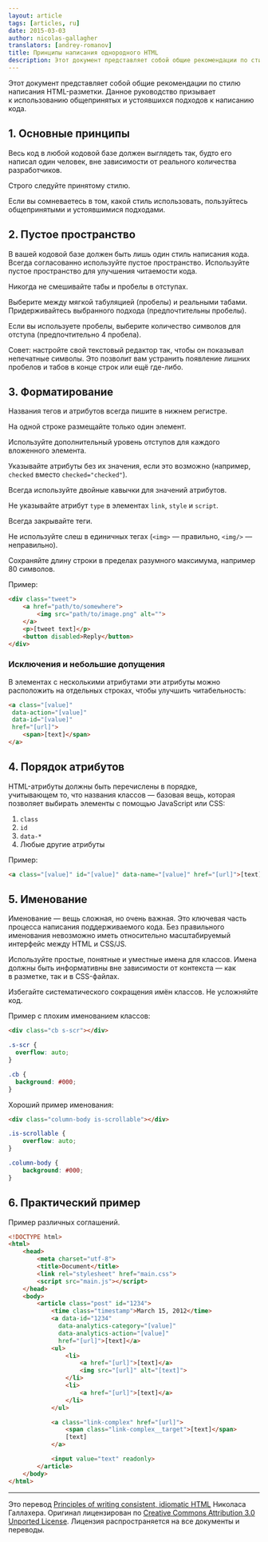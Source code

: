 ```yaml
---
layout: article
tags: [articles, ru]
date: 2015-03-03
author: nicolas-gallagher
translators: [andrey-romanov]
title: Принципы написания однородного HTML
description: Этот документ представляет собой общие рекомендации по стилю написания HTML-разметки. Данное руководство призывает к использованию общепринятых и устоявшихся подходов к написанию кода.
---
```


<p class="paragraph--lead">Этот документ представляет собой общие рекомендации по стилю написания HTML-разметки. Данное руководство призывает к использованию общепринятых и устоявшихся подходов к написанию кода.</p>

## 1. Основные принципы

Весь код в любой кодовой базе должен выглядеть так, будто его написал один человек, вне зависимости от реального количества разработчиков.

Строго следуйте принятому стилю.

Если вы сомневаетесь в том, какой стиль использовать, пользуйтесь общепринятыми и устоявшимися подходами.

## 2. Пустое пространство

В вашей кодовой базе должен быть лишь один стиль написания кода. Всегда согласованно используйте пустое пространство. Используйте пустое пространство для улучшения читаемости кода.

Никогда не смешивайте табы и пробелы в отступах.

Выберите между мягкой табуляцией (пробелы) и реальными табами. Придерживайтесь выбранного подхода (предпочтительны пробелы).

Если вы используете пробелы, выберите количество символов для отступа (предпочтительно 4 пробела).

Совет: настройте свой текстовый редактор так, чтобы он показывал непечатные символы. Это позволит вам устранить появление лишних пробелов и табов в конце строк или ещё где-либо.

## 3. Форматирование

Названия тегов и атрибутов всегда пишите в нижнем регистре.

На одной строке размещайте только один элемент.

Используйте дополнительный уровень отступов для каждого вложенного элемента.

Указывайте атрибуты без их значения, если это возможно (например, `checked` вместо `checked="checked"`).

Всегда используйте двойные кавычки для значений атрибутов.

Не указывайте атрибут `type` в элементах `link`, `style` и `script`.

Всегда закрывайте теги.

Не используйте слеш в единичных тегах (`<img>` — правильно, `<img/>` — неправильно).

Сохраняйте длину строки в пределах разумного максимума, например 80 символов.

Пример:

```html
<div class="tweet">
    <a href="path/to/somewhere">
        <img src="path/to/image.png" alt="">
    </a>
    <p>[tweet text]</p>
    <button disabled>Reply</button>
</div>
```

### Исключения и небольшие допущения

В элементах с несколькими атрибутами эти атрибуты можно расположить на отдельных строках, чтобы улучшить читабельность:

```html
<a class="[value]"
 data-action="[value]"
 data-id="[value]"
 href="[url]">
    <span>[text]</span>
</a>
```

## 4. Порядок атрибутов

HTML-атрибуты должны быть перечислены в порядке, учитывающем то, что названия классов — базовая вещь, которая позволяет выбирать элементы с помощью JavaScript или CSS:

1. `class`
2. `id`
3. `data-*`
4. Любые другие атрибуты

Пример:

```html
<a class="[value]" id="[value]" data-name="[value]" href="[url]">[text]</a>
```

## 5. Именование

Именование — вещь сложная, но очень важная. Это ключевая часть процесса написания поддерживаемого кода. Без правильного именования невозможно иметь относительно масштабируемый интерфейс между HTML и CSS/JS.

Используйте простые, понятные и уместные имена для классов. Имена должны быть информативны вне зависимости от контекста — как в разметке, так и в CSS-файлах.

Избегайте систематического сокращения имён классов. Не усложняйте код.

Пример с плохим именованием классов:

```html
<div class="cb s-scr"></div>
```

```css
.s-scr {
  overflow: auto;
}

.cb {
  background: #000;
}
```

Хороший пример именования:

```html
<div class="column-body is-scrollable"></div>
```

```css
.is-scrollable {
    overflow: auto;
}

.column-body {
    background: #000;
}
```

## 6. Практический пример

Пример различных соглашений.

```html
<!DOCTYPE html>
<html>
    <head>
        <meta charset="utf-8">
        <title>Document</title>
        <link rel="stylesheet" href="main.css">
        <script src="main.js"></script>
    </head>
    <body>
        <article class="post" id="1234">
            <time class="timestamp">March 15, 2012</time>
            <a data-id="1234"
              data-analytics-category="[value]"
              data-analytics-action="[value]"
              href="[url]">[text]</a>
            <ul>
                <li>
                    <a href="[url]">[text]</a>
                    <img src="[url]" alt="[text]">
                </li>
                <li>
                    <a href="[url]">[text]</a>
                </li>
            </ul>

            <a class="link-complex" href="[url]">
                <span class="link-complex__target">[text]</span>
                [text]
            </a>

            <input value="text" readonly>
        </article>
    </body>
</html>
```

---

Это перевод [Principles of writing consistent, idiomatic HTML](https://github.com/necolas/idiomatic-html) Николаса Галлахера. Оригинал лицензирован по [Creative Commons Attribution 3.0 Unported License](http://creativecommons.org/licenses/by/3.0). Лицензия распространяется на все документы и переводы.

